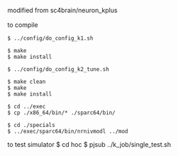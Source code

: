 modified from sc4brain/neuron_kplus

to compile　

    $ ../config/do_config_k1.sh

    $ make
    $ make install

    $ ../config/do_config_k2_tune.sh

    $ make clean
    $ make
    $ make install

    $ cd ../exec
    $ cp ./x86_64/bin/* ./sparc64/bin/

    $ cd ./specials
    $ ../exec/sparc64/bin/nrnivmodl ../mod

to test simulator
    $ cd hoc
    $ pjsub ../k_job/single_test.sh

